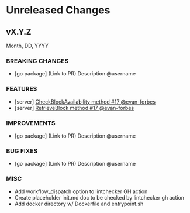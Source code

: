 # Unreleased Changes

## vX.Y.Z

Month, DD, YYYY

### BREAKING CHANGES

- [go package] (Link to PR) Description @username

### FEATURES

- [server] [CheckBlockAvailability method #17 @evan-forbes](https://github.com/celestiaorg/dalc/pull/17)
- [server] [RetrieveBlock method #17 @evan-forbes](https://github.com/celestiaorg/dalc/pull/17)

### IMPROVEMENTS

- [go package] (Link to PR) Description @username

### BUG FIXES

- [go package] (Link to PR) Description @username

### MISC

- Add workflow_dispatch option to lintchecker GH action
- Create placeholder init.md doc to be checked by lintchecker gh action
- Add docker directory w/ Dockerfile and entrypoint.sh
